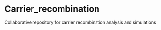 # Carrier_recombination

Collaborative repository for carrier recombination analysis and simulations 
